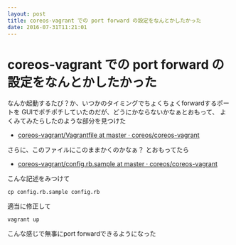 ```yaml
---
layout: post
title: coreos-vagrant での port forward の設定をなんとかしたかった
date: 2016-07-31T11:21:01
---
```


# coreos-vagrant での port forward の設定をなんとかしたかった

なんか起動するたび？か、いつかのタイミングでちょくちょくforwardするポートを
GUIでポチポチしていたのだが、どうにかならないかなぁとおもって、
よくみてみたらしたのような部分を見つけた

* [coreos-vagrant/Vagrantfile at master · coreos/coreos-vagrant](https://github.com/coreos/coreos-vagrant/blob/master/Vagrantfile#L108-L110)

さらに、このファイルにこのままかくのかなぁ？
とおもってたら

* [coreos-vagrant/config.rb.sample at master · coreos/coreos-vagrant](https://github.com/coreos/coreos-vagrant/blob/master/config.rb.sample#L89-L90)

こんな記述をみつけて

```
cp config.rb.sample config.rb
```

適当に修正して

```
vagrant up
```

こんな感じで無事にport forwardできるようになった
